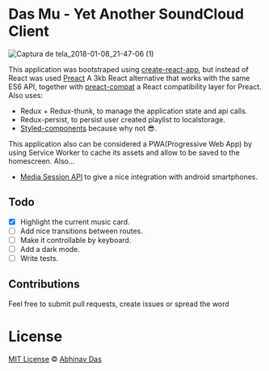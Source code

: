 # Das Mu - Yet Another SoundCloud Client

![Captura de tela_2018-01-08_21-47-06 (1)](./screenshot.png)

<!-- See this application live at: [here](http://carlosqsilva.github.io/YASCC) -->

This application was bootstraped using [create-react-app](https://github.com/facebook/create-react-app), but instead of React was used [Preact](https://github.com/developit/preact/) A 3kb React alternative that works with the same ES6 API, together with [preact-compat](https://github.com/developit/preact-compat) a React compatibility layer for Preact. Also uses:

* Redux + Redux-thunk, to manage the application state and api calls.
* Redux-persist, to persist user created playlist to localstorage.
* [Styled-components](https://github.com/styled-components) because why not 😎.

This application also can be considered a PWA(Progressive Web App) by using Service Worker to cache its assets and allow to be saved to the homescreen. Also...

* [Media Session API](https://developer.mozilla.org/en-US/docs/Web/API/Media_Session_API) to give a nice integration with android smartphones.

## Todo

* [x] Highlight the current music card.
* [ ] Add nice transitions between routes.
* [ ] Make it controllable by keyboard.
* [ ] Add a dark mode.
* [ ] Write tests.

## Contributions

Feel free to submit pull requests, create issues or spread the word

# License

[MIT License](./LICENSE) © [Abhinav Das](abhinavdas.com)
